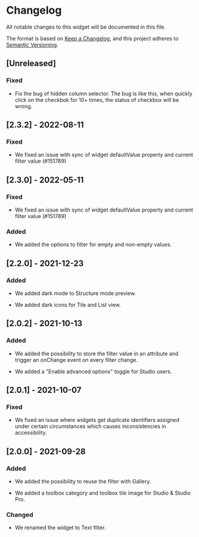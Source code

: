 # Changelog

All notable changes to this widget will be documented in this file.

The format is based on [Keep a Changelog](https://keepachangelog.com/en/1.0.0/), and this project adheres to [Semantic Versioning](https://semver.org/spec/v2.0.0.html).

## [Unreleased]

### Fixed

-   Fix the bug of hidden column selector. The bug is like this, when quickly click on the checkbok for 10+ times, the status of checkbox will be wrong.

## [2.3.2] - 2022-08-11

### Fixed

-   We fixed an issue with sync of widget defaultValue property and current filter value (#151789)

## [2.3.0] - 2022-05-11

### Fixed

-   We fixed an issue with sync of widget defaultValue property and current filter value (#151789)

### Added

-   We added the options to filter for empty and non-empty values.

## [2.2.0] - 2021-12-23

### Added

-   We added dark mode to Structure mode preview.

-   We added dark icons for Tile and List view.

## [2.0.2] - 2021-10-13

### Added

-   We added the possibility to store the filter value in an attribute and trigger an onChange event on every filter change.

-   We added a "Enable advanced options" toggle for Studio users.

## [2.0.1] - 2021-10-07

### Fixed

-   We fixed an issue where widgets get duplicate identifiers assigned under certain circumstances which causes inconsistencies in accessibility.

## [2.0.0] - 2021-09-28

### Added

-   We added the possibility to reuse the filter with Gallery.

-   We added a toolbox category and toolbox tile image for Studio & Studio Pro.

### Changed

-   We renamed the widget to Text filter.
